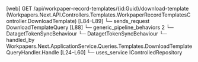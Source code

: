 [web] GET /api/workpaper-record-templates/{id:Guid}/download-template  (Workpapers.Next.API.Controllers.Templates.WorkpaperRecordTemplatesController.DownloadTemplate)  [L84–L89]
  └─ sends_request DownloadTemplateQuery [L88]
    └─ generic_pipeline_behaviors 2
      └─ DatagetTokenSyncBehaviour
      └─ DatagetTokenSyncBehaviour
    └─ handled_by Workpapers.Next.ApplicationService.Queries.Templates.DownloadTemplateQueryHandler.Handle [L24–L60]
      └─ uses_service IControlledRepository<Template>
        └─ method ReadQuery [L45]
      └─ uses_service RequestProcessor
        └─ method ProcessAsync [L57]
      └─ uses_service StorageService
        └─ method CreateDownloadUrl [L58]
  └─ sends_request GetWorkpaperRecordTemplateToInsertQuery [L87]
    └─ generic_pipeline_behaviors 2
      └─ DatagetTokenSyncBehaviour
      └─ DatagetTokenSyncBehaviour
    └─ handled_by Workpapers.Next.ApplicationService.Queries.Templates.GetWorkpaperRecordTemplateToInsertQueryHandler.Handle [L36–L71]
      └─ maps_to TemplateLightDto [L69]
      └─ uses_service IControlledRepository<Binder>
        └─ method ReadQuery [L57]
      └─ uses_service IControlledRepository<WorkpaperRecordTemplate>
        └─ method ReadQuery [L62]
      └─ uses_service IMapper
        └─ method Map [L69]

